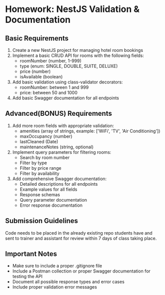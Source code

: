 # Homework: NestJS Validation & Documentation

## Basic Requirements

1. Create a new NestJS project for managing hotel room bookings
2. Implement a basic CRUD API for rooms with the following fields:
   - roomNumber (number, 1-999)
   - type (enum: SINGLE, DOUBLE, SUITE, DELUXE)
   - price (number)
   - isAvailable (boolean)
3. Add basic validation using class-validator decorators:
   - roomNumber: between 1 and 999
   - price: between 50 and 1000
4. Add basic Swagger documentation for all endpoints

## Advanced(BONUS) Requirements

1. Add more room fields with appropriate validation:
   - amenities (array of strings, example: ['WiFi', 'TV', 'Air Conditioning'])
   - maxOccupancy (number)
   - lastCleaned (Date)
   - maintenanceNotes (string, optional)
2. Implement query parameters for filtering rooms:
   - Search by room number
   - Filter by type
   - Filter by price range
   - Filter by availability
4. Add comprehensive Swagger documentation:
   - Detailed descriptions for all endpoints
   - Example values for all fields
   - Response schemas
   - Query parameter documentation
   - Error response documentation

## Submission Guidelines

Code needs to be placed in the already existing repo students have and sent to trainer and assistant for review within 7 days of class taking place.

## Important Notes

- Make sure to include a proper .gitignore file
- Include a Postman collection or proper Swagger documentation for testing the API
- Document all possible response types and error cases
- Include proper validation error messages
